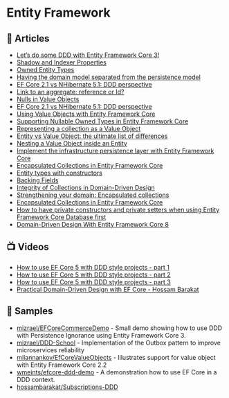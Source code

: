 # Entity Framework

## 📕 Articles
- [Let’s do some DDD with Entity Framework Core 3!](https://www.davidguida.net/lets-do-some-ddd-with-entity-framework-core-3/)
- [Shadow and Indexer Properties](https://docs.microsoft.com/en-us/ef/core/modeling/shadow-properties)
- [Owned Entity Types](https://docs.microsoft.com/en-us/ef/core/modeling/owned-entities)
- [Having the domain model separated from the persistence model](https://enterprisecraftsmanship.com/posts/having-the-domain-model-separate-from-the-persistence-model/)
- [EF Core 2.1 vs NHibernate 5.1: DDD perspective](https://enterprisecraftsmanship.com/posts/ef-core-vs-nhibernate-ddd-perspective/)
- [Link to an aggregate: reference or Id?](https://enterprisecraftsmanship.com/2016/03/08/link-to-an-aggregate-reference-or-id/)
- [Nulls in Value Objects](https://enterprisecraftsmanship.com/posts/nulls-in-value-objects/)
- [EF Core 2.1 vs NHibernate 5.1: DDD perspective](https://enterprisecraftsmanship.com/posts/ef-core-vs-nhibernate-ddd-perspective/)
- [Using Value Objects with Entity Framework Core](https://levelup.gitconnected.com/using-value-objects-with-entity-framework-core-5cead49dbf9c)
- [Supporting Nullable Owned Types in Entity Framework Core](https://levelup.gitconnected.com/how-to-have-nullable-owned-types-in-entity-framework-core-84ed9f112878)
- [Representing a collection as a Value Object](https://enterprisecraftsmanship.com/posts/representing-collection-as-value-object/)
- [Entity vs Value Object: the ultimate list of differences](https://enterprisecraftsmanship.com/posts/entity-vs-value-object-the-ultimate-list-of-differences/)
- [Nesting a Value Object inside an Entity](https://enterprisecraftsmanship.com/posts/nesting-value-object-inside-entity/)
- [Implement the infrastructure persistence layer with Entity Framework Core](https://docs.microsoft.com/en-us/dotnet/architecture/microservices/microservice-ddd-cqrs-patterns/infrastructure-persistence-layer-implementation-entity-framework-core)
- [Encapsulated Collections in Entity Framework Core](https://ardalis.com/encapsulated-collections-in-entity-framework-core/)
- [Entity types with constructors](https://docs.microsoft.com/en-us/ef/core/modeling/constructors)
- [Backing Fields](https://docs.microsoft.com/en-us/ef/core/modeling/backing-field?tabs=data-annotations)
- [Integrity of Collections in Domain-Driven Design](https://ankitvijay.net/2020/05/10/integrity-of-collections-in-domain-driven-design/)
- [Strengthening your domain: Encapsulated collections](https://lostechies.com/jimmybogard/2010/03/10/strengthening-your-domain-encapsulated-collections/)
- [Encapsulated Collections in Entity Framework Core](https://ardalis.com/encapsulated-collections-in-entity-framework-core/?utm_sq=gtj0ysb0tw)
- [How to have private constructors and private setters when using Entity Framework Core Database first](https://davecallan.com/how-to-have-private-constructors-and-private-setters-when-using-entity-framework-core-database-first/)
- [Domain-Driven Design With Entity Framework Core 8](https://thehonestcoder.com/ddd-ef-core-8/)

## 📺 Videos
- [How to use EF Core 5 with DDD style projects - part 1](https://www.youtube.com/watch?v=bzI5g6PVM-I)
- [How to use EF Core 5 with DDD style projects - part 2](https://www.youtube.com/watch?v=D1hSU-q3GLc)
- [How to use EF Core 5 with DDD style projects - part 3](https://www.youtube.com/watch?v=tgDE87Y5t_8)
- [Practical Domain-Driven Design with EF Core - Hossam Barakat](https://www.youtube.com/watch?v=yxtsTEhb140)
## 🚀 Samples
- [mizrael/EFCoreCommerceDemo](https://github.com/mizrael/EFCoreCommerceDemo) - Small demo showing how to use DDD with Persistence Ignorance using Entity Framework Core 3.
- [mizrael/DDD-School](https://github.com/mizrael/DDD-School) - Implementation of the Outbox pattern to improve microservices reliability
- [milannankov/EfCoreValueObjects](https://github.com/milannankov/EfCoreValueObjects) - Illustrates support for value object with Entity Framework Core 2.2
- [wmeints/efcore-ddd-demo](https://github.com/wmeints/efcore-ddd-demo) - A demonstration how to use EF Core in a DDD context.
- [hossambarakat/Subscriptions-DDD](https://github.com/hossambarakat/Subscriptions-DDD)